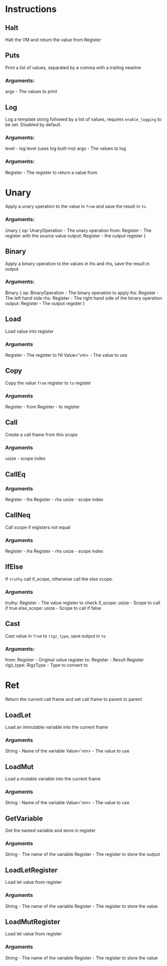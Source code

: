 # Instructions

## Halt

Halt the VM and return the value from Register

## Puts

Print a list of values, separated by a comma with a trailing newline

### Arguments:
args - The values to print

## Log

Log a template string followed by a list of values, requires `enable_logging` to be set. Disabled by default.

### Arguments:
level - log level (uses log built-ins)
args - The values to log


### Arguments:
Register - The register to return a value from

# Unary

Apply a unary operation to the value in `from` and save the result in `to`.

### Arguments: 
Unary {
    op: UnaryOperation - The unary operation
    from: Register - The register with the source value
    output: Register - the output register
}

## Binary
Apply a binary operation to the values in lhs and rhs, save the result in output 

### Arguments:
Binary {
    op: BinaryOperation - The binary operation to apply
    lhs: Register - The left hand side
    rhs: Register - The right hand side of the binary operation
    output: Register - The output register
}


## Load
Load value into register

### Arguments 
Register - The register to fill
Value<'vm> - The value to use

## Copy
Copy the value `from` register to `to` register

### Arguments 
Register - from
Register  - to register

## Call
Create a call frame from this scope

### Arguments
usize - scope index

## CallEq

### Arguments
Register - lhs
Register - rhs
usize - scope index


## CallNeq

Call scope if registers not equal

### Arguments
Register - lhs
Register - rhs
usize - scope index

## IfElse

If `truthy` call if_scope, otherwise call the else scope.

### Arguments
truthy: Register - The value register to check
if_scope: usize - Scope to call if true
else_scope: usize - Scope to call if false

## Cast
Cast value in `from` to `rigz_type`, save output in `to`

### Arguments:
from: Register - Original value register 
to: Register - Result Register
rigz_type: RigzType - Type to convert to

# Ret
Return the current call frame and set call frame to parent to parent

## LoadLet
Load an immutable variable into the current frame

### Arguments 
String - Name of the variable
Value<'vm> - The value to use

## LoadMut

Load a mutable variable into the current frame

### Arguments 
String - Name of the variable
Value<'vm> - The value to use

## GetVariable

Get the named variable and store in register

### Arguments 
String - The name of the variable
Register  - The register to store the output

## LoadLetRegister

Load let value from register

### Arguments 
String - The name of the variable
Register  - The register to store the value

## LoadMutRegister
Load let value from register

### Arguments 
String - The name of the variable
Register  - The register to store the value